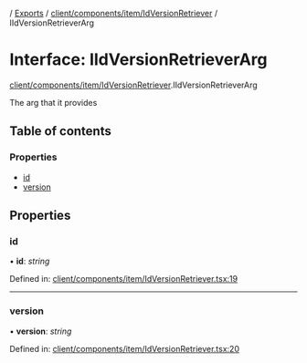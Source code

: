 [](../README.md) / [Exports](../modules.md) / [client/components/item/IdVersionRetriever](../modules/client_components_item_idversionretriever.md) / IIdVersionRetrieverArg

# Interface: IIdVersionRetrieverArg

[client/components/item/IdVersionRetriever](../modules/client_components_item_idversionretriever.md).IIdVersionRetrieverArg

The arg that it provides

## Table of contents

### Properties

- [id](client_components_item_idversionretriever.iidversionretrieverarg.md#id)
- [version](client_components_item_idversionretriever.iidversionretrieverarg.md#version)

## Properties

### id

• **id**: *string*

Defined in: [client/components/item/IdVersionRetriever.tsx:19](https://github.com/onzag/itemize/blob/11a98dec/client/components/item/IdVersionRetriever.tsx#L19)

___

### version

• **version**: *string*

Defined in: [client/components/item/IdVersionRetriever.tsx:20](https://github.com/onzag/itemize/blob/11a98dec/client/components/item/IdVersionRetriever.tsx#L20)
